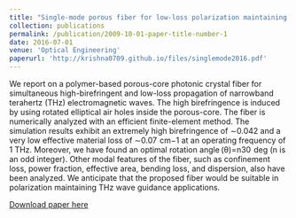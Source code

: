 ```yaml
---
title: "Single-mode porous fiber for low-loss polarization maintaining terahertz transmission"
collection: publications
permalink: /publication/2009-10-01-paper-title-number-1
date: 2016-07-01
venue: 'Optical Engineering'
paperurl: 'http://krishna0709.github.io/files/singlemode2016.pdf'
---
```

We report on a polymer-based porous-core photonic crystal fiber for simultaneous high-birefringent and low-loss propagation of narrowband terahertz (THz) electromagnetic waves. The high birefringence is induced by using rotated elliptical air holes inside the porous-core. The fiber is numerically analyzed with an efficient finite-element method. The simulation results exhibit an extremely high birefringence of ∼0.042 and a very low effective material loss of ∼0.07  cm−1 at an operating frequency of 1 THz. Moreover, we have found an optimal rotation angle (θ)=n30  deg (n is an odd integer). Other modal features of the fiber, such as confinement loss, power fraction, effective area, bending loss, and dispersion, also have been analyzed. We anticipate that the proposed fiber would be suitable in polarization maintaining THz wave guidance applications.

[Download paper here](http://krishna0709.github.io/files/singlemode2016.pdf)
